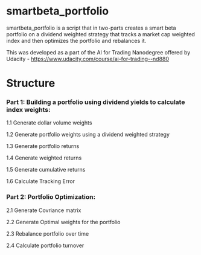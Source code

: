 # smartbeta_portfolio
smartbeta_portfolio is a script that in two-parts creates a smart beta portfolio on a dividend weighted strategy that tracks a market cap weighted index 
and then optimizes the portfolio and rebalances it. 

This was developed as a part of the AI for Trading Nanodegree offered by Udacity - https://www.udacity.com/course/ai-for-trading--nd880

# Structure 

### Part 1: Building a portfolio using dividend yields to calculate index weights:

1.1 Generate dollar volume weights 

1.2 Generate portfolio weights using a dividend weighted strategy

1.3 Generate portfolio returns 

1.4 Generate weighted returns 

1.5 Generate cumulative returns 

1.6 Calculate Tracking Error

### Part 2: Portfolio Optimization:

2.1 Generate Covriance matrix

2.2 Generate Optimal weights for the portfolio

2.3 Rebalance portfolio over time 

2.4 Calculate portfolio turnover
